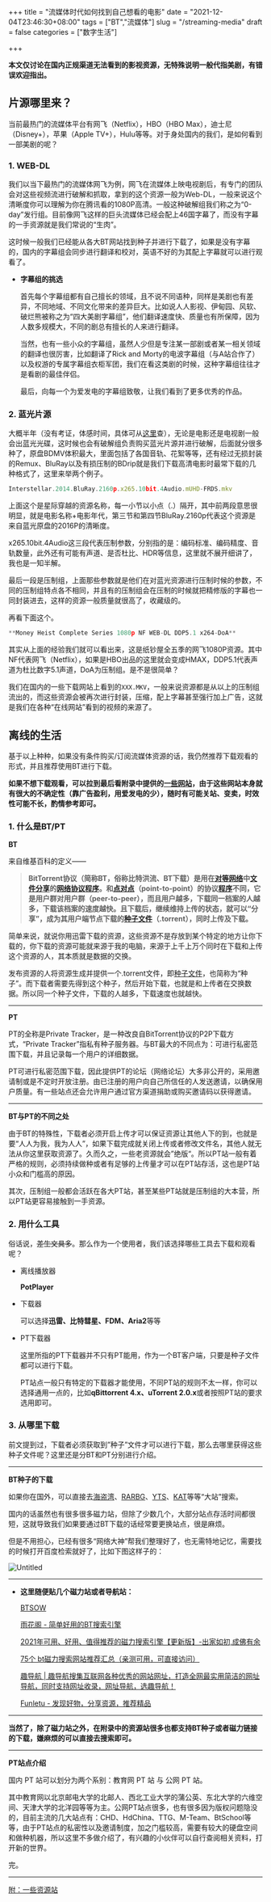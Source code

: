 +++
title = "流媒体时代如何找到自己想看的电影"
date = "2021-12-04T23:46:30+08:00"
tags = ["BT","流媒体"]
slug = "/streaming-media"
draft = false
categories = ["数字生活"]

+++

**本文仅讨论在国内正规渠道无法看到的影视资源，无特殊说明一般代指美剧，有错误欢迎指出。**

## 片源哪里来？

  

当前最热门的流媒体平台有网飞（Netflix），HBO（HBO Max），迪士尼（Disney+），苹果（Apple TV+），Hulu等等。对于身处国内的我们，是如何看到一部美剧的呢？

### 1. WEB-DL

我们以当下最热门的流媒体网飞为例，网飞在流媒体上映电视剧后，有专门的团队会对这些视频流进行破解和抓取，拿到的这个资源一般为Web-DL，一般来说这个清晰度你可以理解为你在腾讯看的1080P高清。一般这种破解组我们称之为“0-day”发行组。目前像网飞这样的巨头流媒体已经会配上46国字幕了，而没有字幕的一手资源就是我们常说的“生肉”。

这时候一般我们已经能从各大BT网站找到种子并进行下载了，如果是没有字幕的，国内的字幕组会同步进行翻译和校对，英语不好的为其配上字幕就可以进行观看了。

- **字幕组的挑选**
  
    首先每个字幕组都有自己擅长的领域，且不说不同语种，同样是美剧也有差异，不同地域、不同文化带来的差异巨大。比如说人人影视、伊甸园、风软、破烂熊被称之为“四大美剧字幕组”，他们翻译速度快、质量也有所保障，因为人数多规模大，不同的剧总有擅长的人来进行翻译。
    
    当然，也有一些小众的字幕组，虽然人少但是专注某一部剧或者某一相关领域的翻译也很厉害，比如翻译了Rick and Morty的电波字幕组（与A站合作了）以及权游的专属字幕组衣柜军团，我们在看这类剧的时候，这种字幕组往往才是看剧的最佳伴侣。
    
    最后，向每一个为爱发电的字幕组致敬，让我们看到了更多优秀的作品。
    

### 2. 蓝光片源

大概半年（没有考证，体感时间，具体可从[这里](https://www.blu-ray.com/)查），无论是电影还是电视剧一般会出蓝光光碟，这时候也会有破解组负责购买蓝光片源并进行破解，后面就分很多种了，原盘BDMV体积最大，里面包括了各国音轨、花絮等等，还有经过无损封装的Remux、BluRay以及有损压制的BDrip就是我们下载高清电影时最常下载的几种格式了，这里来举两个例子。

```jsx
Interstellar.2014.BluRay.2160p.x265.10bit.4Audio.mUHD-FRDS.mkv
```

上面这个是星际穿越的资源名称，每一小节以小点（.）隔开，其中前两段意思很明显，就是电影名称+电影年代，第三节和第四节BluRay.2160p代表这个资源是来自蓝光原盘的2016P的清晰度。

x265.10bit.4Audio这三段代表压制参数，分别指的是：编码标准、编码精度、音轨数量，此外还有可能有声道、是否杜比、HDR等信息，这里就不展开细讲了，我也是一知半解。

最后一段是压制组，上面那些参数就是他们在对蓝光资源进行压制时候的参数，不同的压制组特点各不相同，并且有的压制组会在压制的时候就把精修版的字幕也一同封装进去，这样的资源一般质量就很高了，收藏级的。

再看下面这个。

```jsx
**Money Heist Complete Series 1080p NF WEB-DL DDP5.1 x264-DoA**
```

其实从上面的经验我们就可以看出来，这是纸钞屋全五季的网飞1080P资源。其中NF代表网飞（Netflix），如果是HBO出品的这里就会变成HMAX，DDP5.1代表声道为杜比数字5.1声道，DoA为压制组。是不是很简单？

我们在国内的一些下载网站上看到的`XXX.MKV`，一般来说资源都是从以上的压制组流出的，而这些资源会被再次进行封装，压缩，配上字幕甚至强行加上广告，这就是我们在各种“在线网站”看到的视频的来源了。

## 离线的生活

基于以上种种，如果没有条件购买/订阅流媒体资源的话，我仍然推荐下载观看的形式，并且推荐使用BT进行下载。

**如果不想下载观看，可以拉到最后看附录中提供的[一些网站](https://www.notion.so/8878c1c1b1c24380a492502549b0fe51)，由于这些网站本身就有很大的不确定性（靠广告盈利，用爱发电的少），随时有可能关站、变卖，时效性可能不长，酌情参考即可。**

### 1. 什么是BT/PT

**BT**

来自维基百科的定义——

> **BitTorrent协议（简称BT，俗称比特洪流、BT下载）是用在[对等网络](https://zh.wikipedia.org/wiki/%E5%AF%B9%E7%AD%89%E7%BD%91%E7%BB%9C)中[文件分享](https://zh.wikipedia.org/wiki/%E6%96%87%E4%BB%B6%E5%88%86%E4%BA%AB)的[网络协议](https://zh.wikipedia.org/wiki/%E7%BD%91%E7%BB%9C%E5%8D%8F%E8%AE%AE)[程序](https://zh.wikipedia.org/wiki/%E8%AE%A1%E7%AE%97%E6%9C%BA%E7%A8%8B%E5%BA%8F)。和[点对点](https://zh.wikipedia.org/wiki/%E7%82%B9%E5%AF%B9%E7%82%B9%E5%8D%8F%E8%AE%AE)（point-to-point）的协议[程序](https://zh.wikipedia.org/wiki/%E8%AE%A1%E7%AE%97%E6%9C%BA%E7%A8%8B%E5%BA%8F)不同，它是用户群对用户群（peer-to-peer），而且用户越多，下载同一档案的人越多，下载该档案的速度越快。且下载后，继续维持上传的状态，就可以“分享”，成为其用户端节点下载的[种子文件](https://zh.wikipedia.org/wiki/%E7%A7%8D%E5%AD%90%E6%96%87%E4%BB%B6)（.torrent），同时上传及下载。**
> 

简单来说，就说你用迅雷下载的资源，这些资源不是存放到某个特定的地方让你下载的，你下载的资源可能就来源于我的电脑，来源于上千上万个同时在下载和上传这个资源的人，其本质就是数据的交换。

发布资源的人将资源生成并提供一个.torrent文件，即[种子文件](https://zh.wikipedia.org/wiki/%E7%A7%8D%E5%AD%90%E6%96%87%E4%BB%B6)，也简称为“种子”。而下载者需要先得到这个种子，然后开始下载，也就是和上传者在交换数据。所以同一个种子文件，下载的人越多，下载速度也就越快。

---

**PT**

PT的全称是Private Tracker，是一种改良自BitTorrent协议的P2P下载方式，“Private Tracker”指私有种子服务器。与BT最大的不同点为：可进行私密范围下载，并且记录每一个用户的详细数据。

PT可进行私密范围下载，因此提供PT的论坛（网络论坛）大多非公开的，采用邀请制或是不定时开放注册。由已注册的用户向自己所信任的人发送邀请，以确保用户质量。有一些站点还会允许用户通过官方渠道捐助或购买邀请码以获得邀请。

---

**BT与PT的不同之处**

由于BT的特殊性，下载者必须开启上传才可以保证资源让其他人下的到，也就是要“人人为我，我为人人”，如果下载完成就关闭上传或者修改文件名，其他人就无法从你这里获取资源了。久而久之，一些老资源就会”绝版“。所以PT站一般有着严格的规则，必须持续做种或者有足够的上传量才可以在PT站存活，这也是PT站小众和门槛高的原因。

其次，压制组一般都会活跃在各大PT站，甚至某些PT站就是压制组的大本营，所以PT站更容易接触到一手资源。

### 2. 用什么工具

俗话说，~~差生文具多~~。那么作为一个使用者，我们该选择哪些工具去下载和观看呢？

- 离线播放器
  
    **PotPlayer**
    
- 下载器
  
    可以选择**迅雷、比特彗星、FDM、Aria2**等等
    
- PT下载器
  
    这里所指的PT下载器并不只有PT能用，作为一个BT客户端，只要是种子文件都可以进行下载。
    
    PT站点一般只有特定的下载器才能使用，不同PT站的规则不太一样，你可以选择通用一点的，比如**qBittorrent 4.x、uTorrent 2.0.x**或者按照PT站的要求选用即可。
    

### 3. 从哪里下载

前文提到过，下载者必须获取到”种子”文件才可以进行下载，那么去哪里获得这些种子文件呢？这里还是分BT和PT分别进行介绍。

---

**BT种子的下载**

如果你在国外，可以直接去[海盗湾](https://thepiratebay.org/index.html)、[RARBG](https://proxyrarbg.org/torrents.php)、[YTS](https://yts.mx/)、[KAT](https://kickasscr.net/)等等“大站”搜索。

国内的话虽然也有很多很多磁力站，但除了少数几个，大部分站点存活时间都很短，这就导致我们如果要通过BT下载的话经常要更换站点，很是麻烦。

但是不用担心，已经有很多“网络大神”帮我们整理好了，也无需特地记忆，需要找的时候打开百度检索就好了，比如下图这样子的：

![Untitled](%E6%B5%81%E5%AA%92%E4%BD%93%E6%97%B6%E4%BB%A3%E5%A6%82%E4%BD%95%205994dc91311e40fb887a92a286fa1298/Untitled.png)

---

- **这里随便贴几个磁力站或者导航站：**
  
    [BTSOW](https://tellme.pw/btsow)
    
    [雨花阁 - 简单好用的BT搜索引擎](https://www.yuhuage52.xyz/)
    
    [2021年可用、好用、值得推荐的磁力搜索引擎【更新版】-出家如初,成佛有余](https://www.yeeach.com/post/1367)
    
    [75个 bt磁力搜索网站推荐汇总（亲测可用，可直接访问）](https://www.xerer.com/archives/27010.html)
    
    [趣导航 | 趣导航搜集互联网各种优秀的网站网址，打造全网最实用简洁的网址导航，同时支持网址收录，网址导航，选趣导航！](https://ifun.cool/)
    
    [Funletu - 发现好物，分享资源，推荐精品](https://funletu.com/)
    

---

**当然了，除了磁力站之外，在附录中的资源站很多也都支持BT种子或者磁力链接的下载，嫌麻烦的可以直接去搜索即可。**

---

**PT站点介绍**

国内 PT 站可以划分为两个系别：教育网 PT 站 与 公网 PT 站。

其中教育网以北京邮电大学的北邮人、西北工业大学的蒲公英、东北大学的六维空间、天津大学的北洋园等等为主。公网PT站点很多，也有很多因为版权问题隐没的，目前主流的几大站点有：CHD、HdChina、TTG、M-Team、BtSchool等等，由于PT站点的私密性以及邀请制度，加之门槛较高，需要有较大的硬盘空间和做种机器，所以这里不多做介绍了，有兴趣的小伙伴可以自行查阅相关资料，打开新的世界。

完。

---

[附：一些资源站](https://www.notion.so/8878c1c1b1c24380a492502549b0fe51)